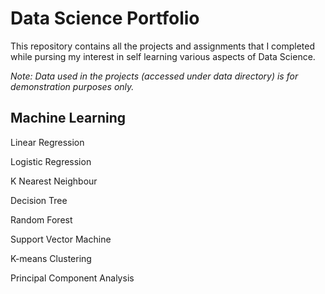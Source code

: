 # Data Science Portfolio

This repository contains all the projects and assignments that I completed while pursing my interest in self learning various aspects of Data Science.

*Note: Data used in the projects (accessed under data directory) is for demonstration purposes only.*

## Machine Learning

Linear Regression

Logistic Regression

K Nearest Neighbour

Decision Tree

Random Forest

Support Vector Machine

K-means Clustering

Principal Component Analysis
